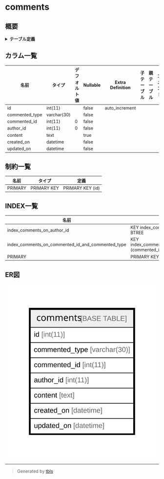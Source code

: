 # comments

## 概要

<details>
<summary><strong>テーブル定義</strong></summary>

```sql
CREATE TABLE `comments` (
  `id` int(11) NOT NULL AUTO_INCREMENT,
  `commented_type` varchar(30) NOT NULL DEFAULT '',
  `commented_id` int(11) NOT NULL DEFAULT '0',
  `author_id` int(11) NOT NULL DEFAULT '0',
  `content` text,
  `created_on` datetime NOT NULL,
  `updated_on` datetime NOT NULL,
  PRIMARY KEY (`id`),
  KEY `index_comments_on_commented_id_and_commented_type` (`commented_id`,`commented_type`),
  KEY `index_comments_on_author_id` (`author_id`)
) ENGINE=InnoDB DEFAULT CHARSET=utf8
```

</details>

## カラム一覧

| 名前             | タイプ         | デフォルト値       | Nullable | Extra Definition | 子テーブル      | 親テーブル      | コメント     |
| -------------- | ----------- | ------------ | -------- | ---------------- | ---------- | ---------- | -------- |
| id             | int(11)     |              | false    | auto_increment   |            |            |          |
| commented_type | varchar(30) |              | false    |                  |            |            |          |
| commented_id   | int(11)     | 0            | false    |                  |            |            |          |
| author_id      | int(11)     | 0            | false    |                  |            |            |          |
| content        | text        |              | true     |                  |            |            |          |
| created_on     | datetime    |              | false    |                  |            |            |          |
| updated_on     | datetime    |              | false    |                  |            |            |          |

## 制約一覧

| 名前      | タイプ         | 定義               |
| ------- | ----------- | ---------------- |
| PRIMARY | PRIMARY KEY | PRIMARY KEY (id) |

## INDEX一覧

| 名前                                                | 定義                                                                                               |
| ------------------------------------------------- | ------------------------------------------------------------------------------------------------ |
| index_comments_on_author_id                       | KEY index_comments_on_author_id (author_id) USING BTREE                                          |
| index_comments_on_commented_id_and_commented_type | KEY index_comments_on_commented_id_and_commented_type (commented_id, commented_type) USING BTREE |
| PRIMARY                                           | PRIMARY KEY (id) USING BTREE                                                                     |

## ER図

![er](comments.svg)

---

> Generated by [tbls](https://github.com/k1LoW/tbls)
